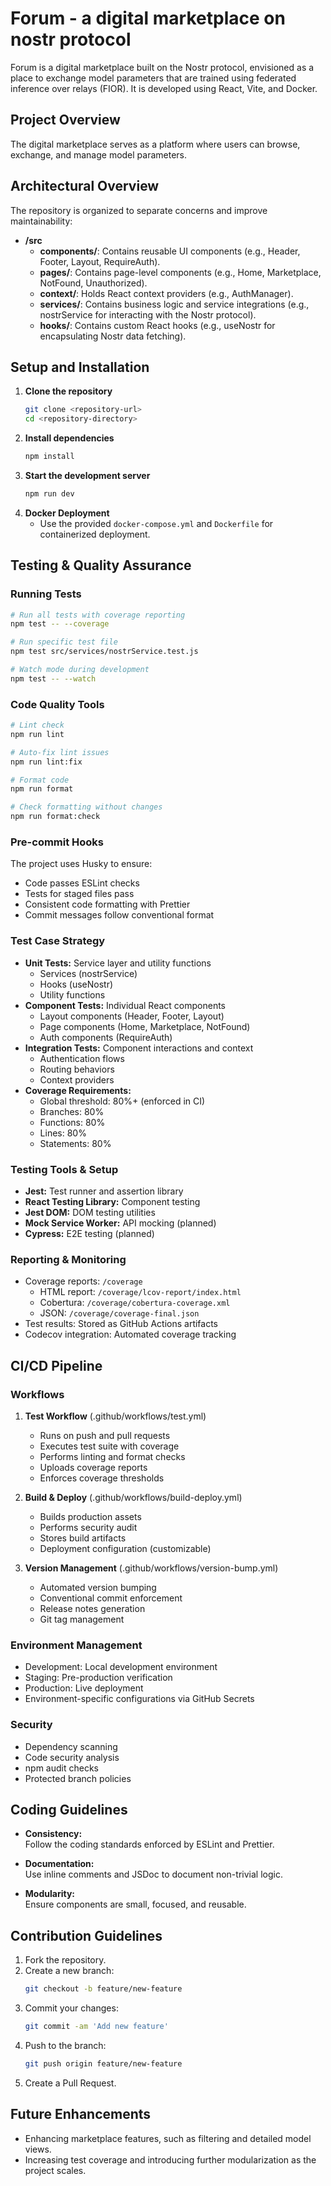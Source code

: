 # Forum - a digital marketplace on nostr protocol

Forum is a digital marketplace built on the Nostr protocol, envisioned as a place to exchange model parameters that are trained using federated inference over relays (FIOR). It is developed using React, Vite, and Docker.

## Project Overview

The digital marketplace serves as a platform where users can browse, exchange, and manage model parameters.

## Architectural Overview

The repository is organized to separate concerns and improve maintainability:

- **/src**
  - **components/**: Contains reusable UI components (e.g., Header, Footer, Layout, RequireAuth).
  - **pages/**: Contains page-level components (e.g., Home, Marketplace, NotFound, Unauthorized).
  - **context/**: Holds React context providers (e.g., AuthManager).
  - **services/**: Contains business logic and service integrations (e.g., nostrService for interacting with the Nostr protocol).
  - **hooks/**: Contains custom React hooks (e.g., useNostr for encapsulating Nostr data fetching).

## Setup and Installation

1. **Clone the repository**
   ```bash
   git clone <repository-url>
   cd <repository-directory>
   ```
2. **Install dependencies**
   ```bash
   npm install
   ```
3. **Start the development server**
   ```bash
   npm run dev
   ```
4. **Docker Deployment**
   - Use the provided `docker-compose.yml` and `Dockerfile` for containerized deployment.

## Testing & Quality Assurance

### Running Tests
```bash
# Run all tests with coverage reporting
npm test -- --coverage

# Run specific test file
npm test src/services/nostrService.test.js

# Watch mode during development
npm test -- --watch
```

### Code Quality Tools
```bash
# Lint check
npm run lint

# Auto-fix lint issues
npm run lint:fix

# Format code
npm run format

# Check formatting without changes
npm run format:check
```

### Pre-commit Hooks
The project uses Husky to ensure:
- Code passes ESLint checks
- Tests for staged files pass
- Consistent code formatting with Prettier
- Commit messages follow conventional format

### Test Case Strategy
- **Unit Tests:** Service layer and utility functions
  - Services (nostrService)
  - Hooks (useNostr)
  - Utility functions
- **Component Tests:** Individual React components
  - Layout components (Header, Footer, Layout)
  - Page components (Home, Marketplace, NotFound)
  - Auth components (RequireAuth)
- **Integration Tests:** Component interactions and context
  - Authentication flows
  - Routing behaviors
  - Context providers
- **Coverage Requirements:**
  - Global threshold: 80%+ (enforced in CI)
  - Branches: 80%
  - Functions: 80%
  - Lines: 80%
  - Statements: 80%

### Testing Tools & Setup
- **Jest:** Test runner and assertion library
- **React Testing Library:** Component testing
- **Jest DOM:** DOM testing utilities
- **Mock Service Worker:** API mocking (planned)
- **Cypress:** E2E testing (planned)

### Reporting & Monitoring
- Coverage reports: `/coverage`
  - HTML report: `/coverage/lcov-report/index.html`
  - Cobertura: `/coverage/cobertura-coverage.xml`
  - JSON: `/coverage/coverage-final.json`
- Test results: Stored as GitHub Actions artifacts
- Codecov integration: Automated coverage tracking

## CI/CD Pipeline

### Workflows

1. **Test Workflow** (.github/workflows/test.yml)
   - Runs on push and pull requests
   - Executes test suite with coverage
   - Performs linting and format checks
   - Uploads coverage reports
   - Enforces coverage thresholds

2. **Build & Deploy** (.github/workflows/build-deploy.yml)
   - Builds production assets
   - Performs security audit
   - Stores build artifacts
   - Deployment configuration (customizable)

3. **Version Management** (.github/workflows/version-bump.yml)
   - Automated version bumping
   - Conventional commit enforcement
   - Release notes generation
   - Git tag management

### Environment Management
- Development: Local development environment
- Staging: Pre-production verification
- Production: Live deployment
- Environment-specific configurations via GitHub Secrets

### Security
- Dependency scanning
- Code security analysis
- npm audit checks
- Protected branch policies

## Coding Guidelines

- **Consistency:**  
  Follow the coding standards enforced by ESLint and Prettier.
  
- **Documentation:**  
  Use inline comments and JSDoc to document non-trivial logic.
  
- **Modularity:**  
  Ensure components are small, focused, and reusable.

## Contribution Guidelines

1. Fork the repository.
2. Create a new branch:
   ```bash
   git checkout -b feature/new-feature
   ```
3. Commit your changes:
   ```bash
   git commit -am 'Add new feature'
   ```
4. Push to the branch:
   ```bash
   git push origin feature/new-feature
   ```
5. Create a Pull Request.

## Future Enhancements

- Enhancing marketplace features, such as filtering and detailed model views.
- Increasing test coverage and introducing further modularization as the project scales.
